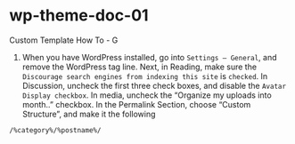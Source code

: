 # wp-theme-doc-01
Custom Template How To - G


1. When you have WordPress installed, go into `Settings – General`, and remove the WordPress tag line. Next, in Reading, make sure the `Discourage search engines from indexing this site` is `checked`. In Discussion, uncheck the first three check boxes, and disable the `Avatar Display checkbox`. In media, uncheck the “Organize my uploads into month..” checkbox. In the Permalink Section, choose “Custom Structure”, and make it the following


```
/%category%/%postname%/
```
